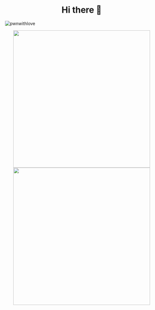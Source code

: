<h1 align="center">Hi there 👋</h1>
<p align="left"> <img src="https://komarev.com/ghpvc/?username=sorok-dva&label=Profile%20views&color=0e75b6&style=flat" alt="pwnwithlove" /> </p>

<p align="center">
  <a href="https://wakatime.com">
    <img width="450" src="https://wakatime.com/share/@Sorok_Dva/cada1619-be5f-4447-99f7-9f7f51782919.png" />
    <img width="450" src="https://wakatime.com/share/@Sorok_Dva/9d667f9c-8670-4932-9ee9-a05bd39cc9a4.png" />
  </a>
</p>

<!--
**Sorok-Dva/Sorok-Dva** is a ✨ _special_ ✨ repository because its `README.md` (this file) appears on your GitHub profile.

Here are some ideas to get you started:

- 🔭 I’m currently working on ...
- 🌱 I’m currently learning ...
- 👯 I’m looking to collaborate on ...
- 🤔 I’m looking for help with ...
- 💬 Ask me about ...
- 📫 How to reach me: ...
- 😄 Pronouns: ...
- ⚡ Fun fact: ...
-->

